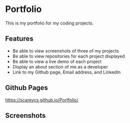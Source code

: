 <h1>Portfolio</h1>

This is my portfolio for my coding projects.

<h2>Features</h2>

- Be able to view screenshots of three of my projects
- Be able to view repositories for each project displayed
- Be able to view a live demo of each project
- Display an about section of me as a developer
- Link to my Github page, Email address, and LinkedIn

<h2>Github Pages</h2>

https://scareycs.github.io/Portfolio/


<h2>Screenshots</h2>

